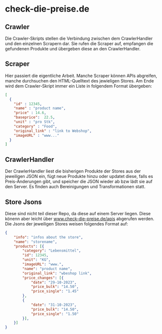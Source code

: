 # check-die-preise.de

## Crawler

Die Crawler-Skripts stellen die Verbindung zwischen dem CrawlerHandler und den einzelnen Scrapern dar. Sie rufen die Scraper auf, empfangen die gefundenen Produkte und übergeben diese an den CrawlerHandler.

## Scraper

Hier passiert die eigentliche Arbeit. Manche Scraper können APIs abgreifen, manche durchsuchen den HTML-Quelltext des jewieligen Stores. 
Am Ende wird dem Crawler-Skript immer ein Liste in folgendem Format übergeben:

```json
[
  {
    "id" : 12345,
    "name" : "product name",
    "price" : 14.6,
    "baseprice":  22.5,
    "unit" : "pro Stk",
    "category" : "Food",
    "original_link" : "link to Webshop",
    "imageURL" : "www..."
  }
]
```

## CrawlerHandler

Der CrawlerHandler liest die bisherigen Produkte der Stores aus der jeweiligen JSON ein, fügt neue Produkte hinzu oder updatet diese, falls es Preis-Änderungen gibt, und speicher die JSON wieder ab bzw lädt sie auf den Server. 
Es finden auch Bereinigungen und Transformationen statt.

## Store Jsons
Diese sind nicht teil dieser Repo, da diese auf einem Server liegen. Diese könenn aber leicht über www.check-die-preise.de/apis abgerufen werden. 
Die Jsons der jeweiligen Stores weisen folgendes Format auf:

```json
{
    "info": "infos about the store",
    "name": "storename",
    "products": [{
        "category": "Lebensmittel",
        "id": 12345,
        "unit": "KG",
        "imageURL": "www.",
        "name": "product name",
        "original_link": "wbeshop link",
        "price_changes": [{
            "date": "29-10-2023",
            "price_bulk": "14.50",
            "price_single": "1.45"
        },
        {
            "date": "31-10-2023",
            "price_bulk": "14.50",
            "price_single": "1.50"
        }],
    }]
}
```



